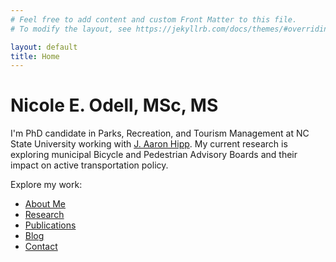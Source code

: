 ```yaml
---
# Feel free to add content and custom Front Matter to this file.
# To modify the layout, see https://jekyllrb.com/docs/themes/#overriding-theme-defaults

layout: default
title: Home
---
```

# Nicole E. Odell, MSc, MS

I'm PhD candidate in Parks, Recreation, and Tourism Management at NC State University working with [J. Aaron Hipp](https://faculty.cnr.ncsu.edu/aaronhipp/). My current research is exploring municipal Bicycle and Pedestrian Advisory Boards and their impact on active transportation policy. 

Explore my work:
- [About Me](/about-me/)
- [Research](research.html)
- [Publications](publications.html)
- [Blog](blog.html)
- [Contact](contact.html)